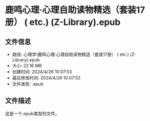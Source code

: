 ﻿# 鹿鸣心理·心理自助读物精选（套装17册） ( etc.) (Z-Library).epub

## 文件信息
- 路径: 心理学\鹿鸣心理·心理自助读物精选（套装17册） ( etc.) (Z-Library).epub
- 大小: 22.16 MB
- 创建时间: 2024/4/26 10:07:53
- 最后修改时间: 2024/4/26 10:07:52
- 文件类型: .epub

## 文件描述
这是一个.epub类型的文件。

